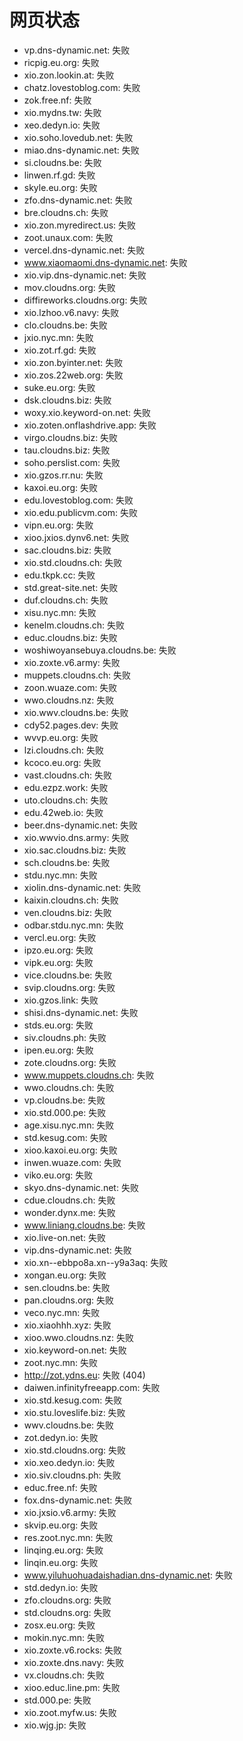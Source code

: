 # 网页状态
- vp.dns-dynamic.net: 失败
- ricpig.eu.org: 失败
- xio.zon.lookin.at: 失败
- chatz.lovestoblog.com: 失败
- zok.free.nf: 失败
- xio.mydns.tw: 失败
- xeo.dedyn.io: 失败
- xio.soho.lovedub.net: 失败
- miao.dns-dynamic.net: 失败
- si.cloudns.be: 失败
- linwen.rf.gd: 失败
- skyle.eu.org: 失败
- zfo.dns-dynamic.net: 失败
- bre.cloudns.ch: 失败
- xio.zon.myredirect.us: 失败
- zoot.unaux.com: 失败
- vercel.dns-dynamic.net: 失败
- www.xiaomaomi.dns-dynamic.net: 失败
- xio.vip.dns-dynamic.net: 失败
- mov.cloudns.org: 失败
- diffireworks.cloudns.org: 失败
- xio.lzhoo.v6.navy: 失败
- clo.cloudns.be: 失败
- jxio.nyc.mn: 失败
- xio.zot.rf.gd: 失败
- xio.zon.byinter.net: 失败
- xio.zos.22web.org: 失败
- suke.eu.org: 失败
- dsk.cloudns.biz: 失败
- woxy.xio.keyword-on.net: 失败
- xio.zoten.onflashdrive.app: 失败
- virgo.cloudns.biz: 失败
- tau.cloudns.biz: 失败
- soho.perslist.com: 失败
- xio.gzos.rr.nu: 失败
- kaxoi.eu.org: 失败
- edu.lovestoblog.com: 失败
- xio.edu.publicvm.com: 失败
- vipn.eu.org: 失败
- xioo.jxios.dynv6.net: 失败
- sac.cloudns.biz: 失败
- xio.std.cloudns.ch: 失败
- edu.tkpk.cc: 失败
- std.great-site.net: 失败
- duf.cloudns.ch: 失败
- xisu.nyc.mn: 失败
- kenelm.cloudns.ch: 失败
- educ.cloudns.biz: 失败
- woshiwoyansebuya.cloudns.be: 失败
- xio.zoxte.v6.army: 失败
- muppets.cloudns.ch: 失败
- zoon.wuaze.com: 失败
- wwo.cloudns.nz: 失败
- xio.wwv.cloudns.be: 失败
- cdy52.pages.dev: 失败
- wvvp.eu.org: 失败
- lzi.cloudns.ch: 失败
- kcoco.eu.org: 失败
- vast.cloudns.ch: 失败
- edu.ezpz.work: 失败
- uto.cloudns.ch: 失败
- edu.42web.io: 失败
- beer.dns-dynamic.net: 失败
- xio.wwvio.dns.army: 失败
- xio.sac.cloudns.biz: 失败
- sch.cloudns.be: 失败
- stdu.nyc.mn: 失败
- xiolin.dns-dynamic.net: 失败
- kaixin.cloudns.ch: 失败
- ven.cloudns.biz: 失败
- odbar.stdu.nyc.mn: 失败
- vercl.eu.org: 失败
- ipzo.eu.org: 失败
- vipk.eu.org: 失败
- vice.cloudns.be: 失败
- svip.cloudns.org: 失败
- xio.gzos.link: 失败
- shisi.dns-dynamic.net: 失败
- stds.eu.org: 失败
- siv.cloudns.ph: 失败
- ipen.eu.org: 失败
- zote.cloudns.org: 失败
- www.muppets.cloudns.ch: 失败
- wwo.cloudns.ch: 失败
- vp.cloudns.be: 失败
- xio.std.000.pe: 失败
- age.xisu.nyc.mn: 失败
- std.kesug.com: 失败
- xioo.kaxoi.eu.org: 失败
- inwen.wuaze.com: 失败
- viko.eu.org: 失败
- skyo.dns-dynamic.net: 失败
- cdue.cloudns.ch: 失败
- wonder.dynx.me: 失败
- www.liniang.cloudns.be: 失败
- xio.live-on.net: 失败
- vip.dns-dynamic.net: 失败
- xio.xn--ebbpo8a.xn--y9a3aq: 失败
- xongan.eu.org: 失败
- sen.cloudns.be: 失败
- pan.cloudns.org: 失败
- veco.nyc.mn: 失败
- xio.xiaohhh.xyz: 失败
- xioo.wwo.cloudns.nz: 失败
- xio.keyword-on.net: 失败
- zoot.nyc.mn: 失败
- http://zot.ydns.eu: 失败 (404)
- daiwen.infinityfreeapp.com: 失败
- xio.std.kesug.com: 失败
- xio.stu.loveslife.biz: 失败
- wwv.cloudns.be: 失败
- zot.dedyn.io: 失败
- xio.std.cloudns.org: 失败
- xio.xeo.dedyn.io: 失败
- xio.siv.cloudns.ph: 失败
- educ.free.nf: 失败
- fox.dns-dynamic.net: 失败
- xio.jxsio.v6.army: 失败
- skvip.eu.org: 失败
- res.zoot.nyc.mn: 失败
- linqing.eu.org: 失败
- linqin.eu.org: 失败
- www.yiluhuohuadaishadian.dns-dynamic.net: 失败
- std.dedyn.io: 失败
- zfo.cloudns.org: 失败
- std.cloudns.org: 失败
- zosx.eu.org: 失败
- mokin.nyc.mn: 失败
- xio.zoxte.v6.rocks: 失败
- xio.zoxte.dns.navy: 失败
- vx.cloudns.ch: 失败
- xioo.educ.line.pm: 失败
- std.000.pe: 失败
- xio.zoot.myfw.us: 失败
- xio.wjg.jp: 失败
